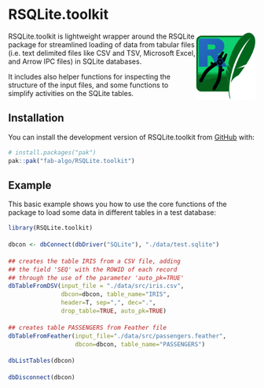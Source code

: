 
<!-- README.md is generated from README.Rmd. Please edit that file -->

# RSQLite.toolkit <a href="https://github.com/fab-algo/RSQLite.toolkit">

<img src="man/figures/RSQLite.toolkit_logo.png" align="right" height="138" />
</a>

<!-- badges: start -->
<!-- badges: end -->

RSQLite.toolkit is lightweight wrapper around the RSQLite package for
streamlined loading of data from tabular files (i.e. text delimited
files like CSV and TSV, Microsoft Excel, and Arrow IPC files) in SQLite
databases.

It includes also helper functions for inspecting the structure of the
input files, and some functions to simplify activities on the SQLite
tables.

## Installation

You can install the development version of RSQLite.toolkit from
[GitHub](https://github.com/) with:

``` r
# install.packages("pak")
pak::pak("fab-algo/RSQLite.toolkit")
```

## Example

This basic example shows you how to use the core functions of the
package to load some data in different tables in a test database:

``` r
library(RSQLite.toolkit)

dbcon <- dbConnect(dbDriver("SQLite"), "./data/test.sqlite")

## creates the table IRIS from a CSV file, adding
## the field 'SEQ' with the ROWID of each record
## through the use of the parameter 'auto_pk=TRUE'
dbTableFromDSV(input_file = "./data/src/iris.csv",
               dbcon=dbcon, table_name="IRIS",
               header=T, sep=",", dec=".",
               drop_table=TRUE, auto_pk=TRUE)

## creates table PASSENGERS from Feather file
dbTableFromFeather(input_file="./data/src/passengers.feather",
                   dbcon=dbcon, table_name="PASSENGERS")

dbListTables(dbcon)

dbDisconnect(dbcon)
```
